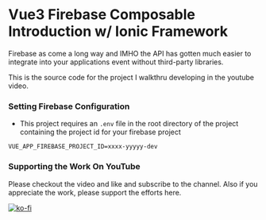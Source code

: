 # Vue3 Firebase Composable Introduction w/ Ionic Framework

Firebase as come a long way and IMHO the API has gotten much easier to integrate into your applications event without third-party libraries.

This is the source code for the project I walkthru developing in the youtube video.

### Setting Firebase Configuration
- This project requires an `.env` file in the root directory of the project containing the project id for your firebase project
```
VUE_APP_FIREBASE_PROJECT_ID=xxxx-yyyyy-dev
```

### Supporting the Work On YouTube
Please checkout the video and like and subscribe to the channel. Also if you appreciate the work, please support the efforts here.

[![ko-fi](https://www.ko-fi.com/img/githubbutton_sm.svg)](https://ko-fi.com/W7W31U7HM)
